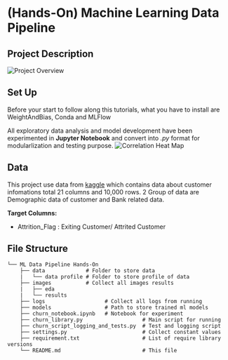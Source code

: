 # (Hands-On) Machine Learning Data Pipeline

## Project Description
![Project Overview](./Asset/ProjectOverview.png)

## Set Up 
Before your start to follow along this tutorials, what you have to install are WeightAndBias, Conda and MLFlow



All exploratory data analysis and model development have been experimented  in **Jupyter Notebook** and convert into *.py* format for modularlization and testing purpose.
![Correlation Heat Map](./Asset/Production%20Code%20Ready%20DS.png)

## Data
This project use data from [kaggle](https://www.kaggle.com/sakshigoyal7/credit-card-customers) which contains data about customer infomations total 21 columns and 10,000 rows. 2 Group of data are Demographic data of customer and Bank related data.

**Target Columns:**
- Attrition_Flag : Exiting Customer/ Attrited Customer


## File Structure
    └── ML Data Pipeline Hands-On
        ├── data             # Folder to store data
        |   └── data profile # Folder to store profile of data
        ├── images           # Collect all images results
        |   ├── eda            
        |   └── results       
        ├── logs                   # Collect all logs from running
        ├── models                 # Path to store trained ml models
        ├── churn_notebook.ipynb   # Notebook for experiment
        ├── churn_library.py                   # Main script for running
        ├── churn_script_logging_and_tests.py  # Test and logging script
        ├── settings.py                        # Collect constant values
        ├── requirement.txt                    # List of require library versions
        └── README.md                          # This file